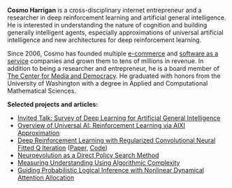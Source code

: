 **Cosmo Harrigan** is a cross-disciplinary internet entrepreneur and a researcher in deep reinforcement learning and artificial general intelligence. He is interested in understanding the nature of cognition and building generally intelligent agents, especially approximations of universal artificial intelligence and new architectures for deep reinforcement learning.

Since 2006, Cosmo has founded multiple <a href="https://www.streamlineav.com/">e-commerce</a> and <a href="https://channelagility.com/">software as a service</a> companies and grown them to tens of millions in revenue. In addition to being a researcher and entrepreneur, he is a board member of [The Center for Media and Democracy](http://prwatch.org/). He graduated with honors from the University of Washington with a degree in Applied and Computational Mathematical Sciences. 

**Selected projects and articles:**  

* [Invited Talk: Survey of Deep Learning for Artificial General Intelligence](deep-learning-for-agi.pdf)
* [Overview of Universal AI: Reinforcement Learning via AIXI Approximation](universal-ai.pdf)  
* [Deep Reinforcement Learning with Regularized Convolutional Neural Fitted Q Iteration](papers/rc-nfq.pdf) ([Paper](papers/rc-nfq.pdf), [Code](https://github.com/cosmoharrigan/rc-nfq))  
* [Neuroevolution as a Direct Policy Search Method](https://github.com/cosmoharrigan/neuroevolution)  
* [Measuring Understanding Using Algorithmic Complexity](essays/measuring-understanding-complexity.html)  
* [Guiding Probabilistic Logical Inference with Nonlinear Dynamical Attention Allocation](https://link.springer.com/chapter/10.1007/978-3-319-09274-4_24)
<div class="github-card" data-github="cosmoharrigan/neuroevolution" data-width="400" data-height="" data-theme="default"></div>
<script src="//cdn.jsdelivr.net/github-cards/latest/widget.js"></script>
